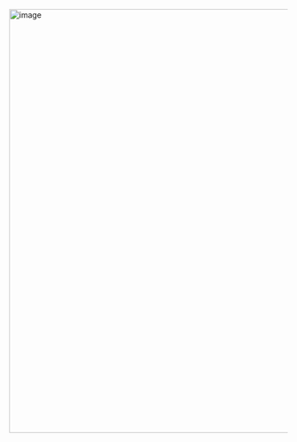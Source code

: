 <img width="1366" height="767" alt="image" src="https://github.com/user-attachments/assets/72418f86-5cc9-46fc-8436-bd7d04c763c6" />
